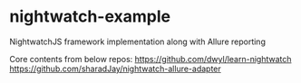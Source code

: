 # nightwatch-example
NightwatchJS framework implementation along with Allure reporting

Core contents from below repos: 
https://github.com/dwyl/learn-nightwatch
https://github.com/sharadJay/nightwatch-allure-adapter
